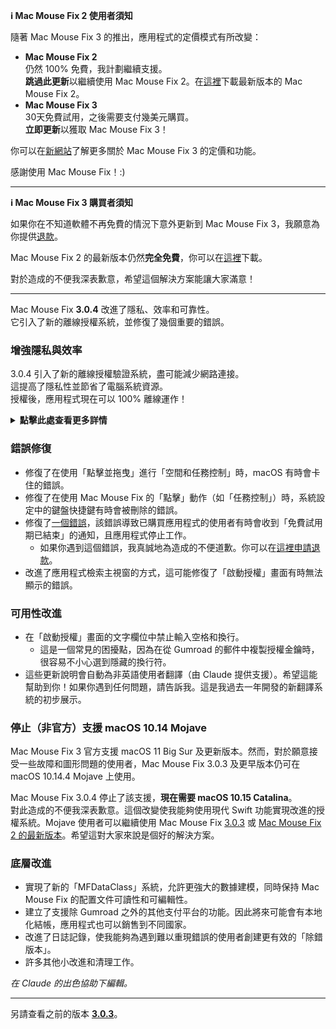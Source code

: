 **ℹ️ Mac Mouse Fix 2 使用者須知**

隨著 Mac Mouse Fix 3 的推出，應用程式的定價模式有所改變：

- **Mac Mouse Fix 2**\
仍然 100% 免費，我計劃繼續支援。\
**跳過此更新**以繼續使用 Mac Mouse Fix 2。在[這裡](https://redirect.macmousefix.com/?target=mmf2-latest)下載最新版本的 Mac Mouse Fix 2。
- **Mac Mouse Fix 3**\
30天免費試用，之後需要支付幾美元購買。\
**立即更新**以獲取 Mac Mouse Fix 3！

你可以在[新網站](https://macmousefix.com/)了解更多關於 Mac Mouse Fix 3 的定價和功能。

感謝使用 Mac Mouse Fix！:)

---

**ℹ️ Mac Mouse Fix 3 購買者須知**

如果你在不知道軟體不再免費的情況下意外更新到 Mac Mouse Fix 3，我願意為你提供[退款](https://redirect.macmousefix.com/?target=mmf-apply-for-refund)。

Mac Mouse Fix 2 的最新版本仍然**完全免費**，你可以在[這裡](https://redirect.macmousefix.com/?target=mmf2-latest)下載。

對於造成的不便我深表歉意，希望這個解決方案能讓大家滿意！

---

Mac Mouse Fix **3.0.4** 改進了隱私、效率和可靠性。\
它引入了新的離線授權系統，並修復了幾個重要的錯誤。

### 增強隱私與效率

3.0.4 引入了新的離線授權驗證系統，盡可能減少網路連接。\
這提高了隱私性並節省了電腦系統資源。\
授權後，應用程式現在可以 100% 離線運作！

<details>
<summary><b>點擊此處查看更多詳情</b></summary>
之前的版本在每次啟動時都會在線驗證授權，這可能允許第三方伺服器（GitHub 和 Gumroad）存儲連接日誌。新系統消除了不必要的連接 – 在初始授權啟動後，只有在本地授權數據損壞時才會連接網路。
<br><br>
雖然我個人從未記錄任何使用者行為，但之前的系統理論上允許第三方伺服器記錄 IP 地址和連接時間。Gumroad 還可以記錄你的授權金鑰，並可能將其與你購買 Mac Mouse Fix 時他們記錄的任何個人信息關聯起來。
<br><br>
在建立原始授權系統時我沒有考慮到這些細微的隱私問題，但現在，Mac Mouse Fix 已經盡可能地保持隱私和無網路連接！
<br><br>
另請參閱 <a href=https://gumroad.com/privacy>Gumroad 的隱私政策</a>和我的這個 <a href=https://github.com/noah-nuebling/mac-mouse-fix/issues/976#issuecomment-2140955801>GitHub 評論</a>。

</details>

### 錯誤修復

- 修復了在使用「點擊並拖曳」進行「空間和任務控制」時，macOS 有時會卡住的錯誤。
- 修復了在使用 Mac Mouse Fix 的「點擊」動作（如「任務控制」）時，系統設定中的鍵盤快捷鍵有時會被刪除的錯誤。
- 修復了[一個錯誤](https://github.com/noah-nuebling/mac-mouse-fix/issues?q=state%3Aopen%20label%3A%22%27Free%20days%20are%20over%27%20bug%22)，該錯誤導致已購買應用程式的使用者有時會收到「免費試用期已結束」的通知，且應用程式停止工作。
    - 如果你遇到這個錯誤，我真誠地為造成的不便道歉。你可以在[這裡申請退款](https://redirect.macmousefix.com/?message=&target=mmf-apply-for-refund)。
- 改進了應用程式檢索主視窗的方式，這可能修復了「啟動授權」畫面有時無法顯示的錯誤。

### 可用性改進

- 在「啟動授權」畫面的文字欄位中禁止輸入空格和換行。
    - 這是一個常見的困擾點，因為在從 Gumroad 的郵件中複製授權金鑰時，很容易不小心選到隱藏的換行符。
- 這些更新說明會自動為非英語使用者翻譯（由 Claude 提供支援）。希望這能幫助到你！如果你遇到任何問題，請告訴我。這是我過去一年開發的新翻譯系統的初步展示。

### 停止（非官方）支援 macOS 10.14 Mojave

Mac Mouse Fix 3 官方支援 macOS 11 Big Sur 及更新版本。然而，對於願意接受一些故障和圖形問題的使用者，Mac Mouse Fix 3.0.3 及更早版本仍可在 macOS 10.14.4 Mojave 上使用。

Mac Mouse Fix 3.0.4 停止了該支援，**現在需要 macOS 10.15 Catalina**。\
對此造成的不便我深表歉意。這個改變使我能夠使用現代 Swift 功能實現改進的授權系統。Mojave 使用者可以繼續使用 Mac Mouse Fix [3.0.3](https://github.com/noah-nuebling/mac-mouse-fix/releases/tag/3.0.3) 或 [Mac Mouse Fix 2 的最新版本](https://redirect.macmousefix.com/?target=mmf2-latest)。希望這對大家來說是個好的解決方案。

### 底層改進

- 實現了新的「MFDataClass」系統，允許更強大的數據建模，同時保持 Mac Mouse Fix 的配置文件可讀性和可編輯性。
- 建立了支援除 Gumroad 之外的其他支付平台的功能。因此將來可能會有本地化結帳，應用程式也可以銷售到不同國家。
- 改進了日誌記錄，使我能夠為遇到難以重現錯誤的使用者創建更有效的「除錯版本」。
- 許多其他小改進和清理工作。

*在 Claude 的出色協助下編輯。*

---

另請查看之前的版本 [**3.0.3**](https://github.com/noah-nuebling/mac-mouse-fix/releases/tag/3.0.3)。